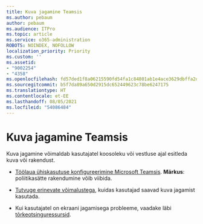 ```yaml
---
title: Kuva jagamine Teamsis
ms.author: pebaum
author: pebaum
ms.audience: ITPro
ms.topic: article
ms.service: o365-administration
ROBOTS: NOINDEX, NOFOLLOW
localization_priority: Priority
ms.custom: ''
ms.assetid:
- "9002254"
- "4358"
ms.openlocfilehash: fd57ded1f8a06215590fd54fa1c84801ab1e4ace3629dbffa2d08026139a96fd
ms.sourcegitcommit: b5f7da89a650d2915dc652449623c78be6247175
ms.translationtype: HT
ms.contentlocale: et-EE
ms.lasthandoff: 08/05/2021
ms.locfileid: "54086484"
---
```

# <a name="screen-sharing-with-teams"></a>Kuva jagamine Teamsis

Kuva jagamine võimaldab kasutajatel koosoleku või vestluse ajal esitleda kuva või rakendust.

- [Töölaua ühiskasutuse konfigureerimine Microsoft Teamsis](https://docs.microsoft.com/microsoftteams/configure-desktop-sharing). **Märkus**: poliitikasätte rakendumine võib viibida. 

- [Tutvuge erinevate võimalustega](https://docs.microsoft.com/microsoftteams/meeting-policies-in-teams#meeting-policy-settings---content-sharing), kuidas kasutajad saavad kuva jagamist kasutada. 

- Kui kasutajatel on ekraani jagamisega probleeme, vaadake läbi [tõrkeotsinguressursid](https://docs.microsoft.com/microsoftteams/connectivity-issues). 
